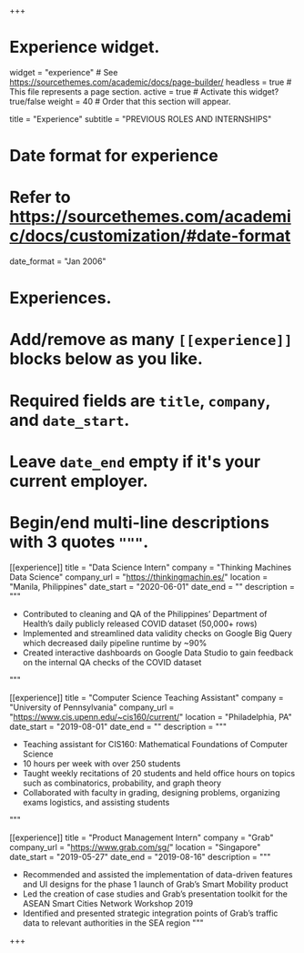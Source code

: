 +++
# Experience widget.
widget = "experience"  # See https://sourcethemes.com/academic/docs/page-builder/
headless = true  # This file represents a page section.
active = true  # Activate this widget? true/false
weight = 40  # Order that this section will appear.

title = "Experience"
subtitle = "PREVIOUS ROLES AND INTERNSHIPS"

# Date format for experience
#   Refer to https://sourcethemes.com/academic/docs/customization/#date-format
date_format = "Jan 2006"

# Experiences.
#   Add/remove as many `[[experience]]` blocks below as you like.
#   Required fields are `title`, `company`, and `date_start`.
#   Leave `date_end` empty if it's your current employer.
#   Begin/end multi-line descriptions with 3 quotes `"""`.
[[experience]]
  title = "Data Science Intern"
  company = "Thinking Machines Data Science"
  company_url = "https://thinkingmachin.es/"
  location = "Manila, Philippines"
  date_start = "2020-06-01"
  date_end = ""
  description = """
  
  * Contributed to cleaning and QA of the Philippines’ Department of Health’s daily publicly released COVID dataset (50,000+ rows) 
  * Implemented and streamlined data validity checks on Google Big Query which decreased daily pipeline runtime by ~90% 
  * Created interactive dashboards on Google Data Studio to gain feedback on the internal QA checks of the COVID dataset

  """

[[experience]]
  title = "Computer Science Teaching Assistant"
  company = "University of Pennsylvania"
  company_url = "https://www.cis.upenn.edu/~cis160/current/"
  location = "Philadelphia, PA"
  date_start = "2019-08-01"
  date_end = ""
  description = """
  * Teaching assistant for CIS160: Mathematical Foundations of Computer Science
  * 10 hours per week with over 250 students 
  * Taught weekly recitations of 20 students and held office hours on topics such as combinatorics, probability, and graph theory
  * Collaborated with faculty in grading, designing problems, organizing exams logistics, and assisting students

  """

[[experience]]
  title = "Product Management Intern"
  company = "Grab"
  company_url = "https://www.grab.com/sg/"
  location = "Singapore"
  date_start = "2019-05-27"
  date_end = "2019-08-16"
  description = """
  * Recommended and assisted the implementation of data-driven features and UI designs for the phase 1 launch of Grab’s Smart Mobility product
  * Led the creation of case studies and Grab’s presentation toolkit for the ASEAN Smart Cities Network Workshop 2019
  * Identified and presented strategic integration points of Grab’s traffic data to relevant authorities in the SEA region
  """
  
+++
